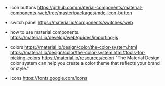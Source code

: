 - icon buttons
<https://github.com/material-components/material-components-web/tree/master/packages/mdc-icon-button>

- switch panel
<https://material.io/components/switches/web>

- how to use material components.
<https://material.io/develop/web/guides/importing-js>

- colors
<https://material.io/design/color/the-color-system.html>
<https://material.io/design/color/the-color-system.html#tools-for-picking-colors>
<https://material.io/resources/color/>
"The Material Design color system can help you create a color theme that reflects your brand or style."

- icons
<https://fonts.google.com/icons>
